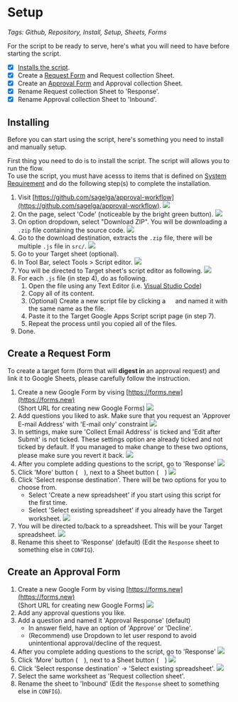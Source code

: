 # Setup
*Tags: Github, Repository, Install, Setup, Sheets, Forms*

For the script to be ready to serve, here's what you will need to have before starting the script.

- [x] [Installs the script](/approval-workflow/docs/overall/install/#installing).
- [x] Create a [Request Form](#create-a-request-form) and Request collection Sheet.
- [x] Create an [Approval Form](#create-an-approval-form) and Approval collection Sheet.
- [x] Rename Request collection Sheet to 'Response'.
- [x] Rename Approval collection Sheet to 'Inbound'.

## Installing
Before you can start using the script, here's something you need to install and manually setup.

First thing you need to do is to install the script. The script will allows you to run the flow.</br>
To use the script, you must have acesss to items that is defined on [System Requirement](./requirement) and do the following step(s) to complete the installation.

1. Visit [https://github.com/sagelga/approval-workflow](https://github.com/sagelga/approval-workflow).
   ![](./src/repo1.png)
2. On the page, select 'Code' (noticeable by the bright green button).
    ![](./src/repo2.png)
3. On option dropdown, select "Download ZIP". You will be downloading a `.zip` file containing the source code.
   ![](./src/repo3.png)
4. Go to the download destination, extracts the `.zip` file, there will be multiple `.js` file in `src/`.
   ![](./src/repo4.png)
5. Go to your Target sheet (optional).
6. In Tool Bar, select Tools > Script editor.
   ![](./src/sheets2.png)
7. You will be directed to Target sheet's script editor as following.
   ![](./src/appscript1.png)
8. For each `.js` file (in step 4), do as following.
    1. Open the file using any Text Editor (i.e. [Visual Studio Code](https://code.visualstudio.com))
    2. Copy all of its content.
    3. (Optional) Create a new script file by clicking a <img src="./src/outline_add_black_24dp.png" style="height:1em"> and named it with the same name as the file.
    4. Paste it to the Target Google Apps Script script page (in step 7).
    5. Repeat the process until you copied all of the files.
9.  Done.

## Create a Request Form
To create a target form (form that will **digest in** an approval request) and link it to Google Sheets, please carefully follow the instruction.

1. Create a new Google Form by vising [https://forms.new](https://forms.new)<br>
(Short URL for creating new Google Forms)
![](./src/forms1.png)
2. Add questions you liked to ask. Make sure that you request an 'Approver E-mail Address' with 'E-mail only' constraint
![](./src/forms2.png)
3. In settings, make sure 'Collect Email Address' is ticked and 'Edit after Submit' is not ticked. These settings option are already ticked and not ticked by default. If you managed to make change to these two options, please make sure you revert it back.
![](./src/forms3.png)
4. After you complete adding questions to the script, go to 'Response'
   ![](./src/forms4.png)
5. Click 'More' button (<img src="./src/outline_more_vert_black_24dp.png" style="height:1em">), next to a Sheet button (<img src="./src/sheetsIcon.png" style="height:1em">)
   ![](./src/forms5.png)
6. Click 'Select response destination'. There will be two options for you to choose from.
    - Select 'Create a new spreadsheet' if you start using this script for the first time.
    - Select 'Select existing spreadsheet' if you already have the Target worksheet.
  ![](./src/forms6.png)
7. You will be directed to/back to a spreadsheet. This will be your Target spreadsheet.
   ![](./src/sheets1.png)
8. Rename this sheet to 'Response' (default) (Edit the `Response` sheet to something else in `CONFIG`).

## Create an Approval Form
1. Create a new Google Form by vising [https://forms.new](https://forms.new)<br>(Short URL for creating new Google Forms)
   ![](./src/forms1.png)
2. Add any approval questions you like.
3. Add a question and named it 'Approval Response' (default)
   - In answer field, have an option of 'Approve' or 'Decline'.
   - (Recommend) use Dropdown to let user respond to avoid unintentional approval/decline of the request.
4. After you complete adding questions to the script, go to 'Response'
   ![](./src/forms4.png)
5. Click 'More' button (<img src="./src/outline_more_vert_black_24dp.png" style="height:1em">), next to a Sheet button (<img src="./src/sheetsIcon.png" style="height:1em">)
   ![](./src/forms5.png)
6. Click 'Select response destination' → 'Select existing spreadsheet'.
  ![](./src/forms6.png)
7. Select the same worksheet as 'Request collection sheet'.
8. Rename the sheet to 'Inbound' (Edit the `Response` sheet to something else in `CONFIG`).
